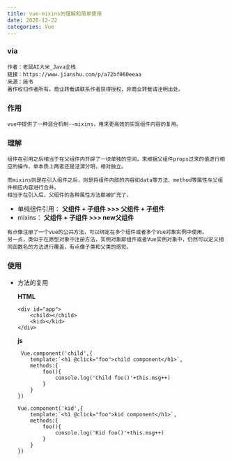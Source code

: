 ```yaml
---
title: vue-mixins的理解和简单使用
date: 2020-12-22
categories: Vue
---
```

### via
  ```
  作者：老鼠AI大米_Java全栈
  链接：https://www.jianshu.com/p/a72bf060eeaa
  来源：简书
  著作权归作者所有。商业转载请联系作者获得授权，非商业转载请注明出处。
  ```
### 作用
  ```
  vue中提供了一种混合机制--mixins，用来更高效的实现组件内容的复用。
  ```
### 理解
  ```
  组件在引用之后相当于在父组件内开辟了一块单独的空间，来根据父组件props过来的值进行相应的操作，单本质上两者还是泾渭分明，相对独立。

  而mixins则是在引入组件之后，则是将组件内部的内容如data等方法、method等属性与父组件相应内容进行合并。
  相当于在引入后，父组件的各种属性方法都被扩充了。
  ```
  + 单纯组件引用：
    **父组件 + 子组件 >>> 父组件 + 子组件**
  + mixins：
    **父组件 + 子组件 >>> new父组件**
  ```
  有点像注册了一个vue的公共方法，可以绑定在多个组件或者多个Vue对象实例中使用。
  另一点，类似于在原型对象中注册方法，实例对象即组件或者Vue实例对象中，仍然可以定义相同函数名的方法进行覆盖，有点像子类和父类的感觉。
  ```
### 使用
+ 方法的复用

	**HTML**
    ```
    <div id="app">
        <child></child>
        <kid></kid>
    </div>
    ```
 	**js**
    ```
     Vue.component('child',{
        template:`<h1 @click="foo">child component</h1>`,
        methods:{
            foo(){
                console.log('Child foo()'+this.msg++)
            }
        }
    })

    Vue.component('kid',{
        template:`<h1 @click="foo">kid component</h1>`,
        methods:{
            foo(){
                console.log('Kid foo()'+this.msg++)
            }
        }
    })
  ```


